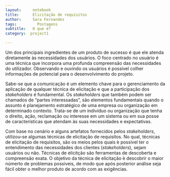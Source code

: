 ```yaml
---
layout:     notebook
title:      Elicitação de requisitos
author:     Sara Fernandes
tags: 		  Postagens
subtitle:   O que é?
category:  project1

---
```

<!--visualworkflow: true -->

Um dos principais ingredientes de um produto de sucesso é que ele atenda diretamente às necessidades dos usuários. O foco centrado no usuário é uma técnica que incorpora uma profunda compreensão das necessidades do utilizador. Observando e ouvindo os usuários é possível colher informações de potencial para o desenvolvimento do projeto.

Sabe-se que a comunicação é um elemento chave para o gerenciamento da aplicação de qualquer técnica de elicitação e que a participação dos *stakeholders* é fundamental. Os *stakeholders* que também podem ser chamados de “partes interessadas”, são elementos fundamentais quando o assunto é planejamento estratégico de uma empresa ou organização em determinado contexto. Trata-se de um indivíduo ou organização que tenha o direito, ação, reclamação ou interesse em um sistema ou em sua posse de características que atendam às suas necessidades e expectativas.

Com base no cenário e alguns artefatos fornecidos pelos *stakeholders*, utilizou-se algumas técnicas de elicitação de requisitos. No qual, técnicas de elicitação de requisitos, são os meios pelos quais  ́e possível ter o entendimento das necessidades dos clientes (*stakeholders*), sejam usuários ou não. Técnicas de elicitção são ferramentas de descoberta e compreensão exata. O objetivo da técnica de elicitação  ́e descobrir o maior númerto de problemas possíveis, de modo que após posterior análise seja fácil obter o melhor produto
de acordo com as exigências.
